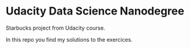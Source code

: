 Udacity Data Science Nanodegree
==============

Starbucks project from Udacity course.

In this repo you find my solutions to the exercices.
